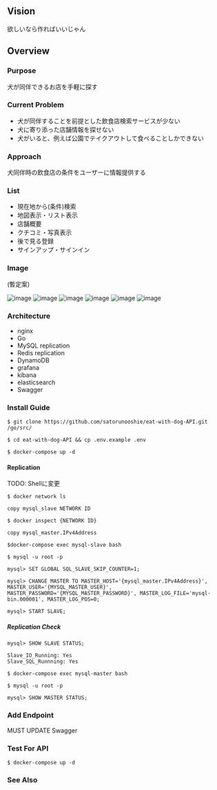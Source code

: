 ## Vision
欲しいなら作ればいいじゃん
## Overview
### Purpose
犬が同伴できるお店を手軽に探す
### Current Problem
 - 犬が同伴することを前提とした飲食店検索サービスが少ない
 - 犬に寄り添った店舗情報を探せない
 - 犬がいると、例えば公園でテイクアウトして食べることしかできない
### Approach
犬同伴時の飲食店の条件をユーザーに情報提供する
### List
 - 現在地から(条件)検索
 - 地図表示・リスト表示
 - 店舗概要
 - クチコミ・写真表示
 - 後で見る登録
 - サインアップ・サインイン
### Image
(暫定案)

![image](https://user-images.githubusercontent.com/64164948/122626275-93756f80-d0e4-11eb-894a-2ecb50c53a49.png)
![image](https://user-images.githubusercontent.com/64164948/122626281-9e300480-d0e4-11eb-8856-53e3803a1a11.png)
![image](https://user-images.githubusercontent.com/64164948/122626292-ac7e2080-d0e4-11eb-8cb2-7dadd80ec4b3.png)
![image](https://user-images.githubusercontent.com/64164948/122626301-b56ef200-d0e4-11eb-82d7-5eb00575e4b5.png)
![image](https://user-images.githubusercontent.com/64164948/122626310-bef85a00-d0e4-11eb-962b-539f4a2967a2.png)
![image](https://user-images.githubusercontent.com/64164948/122626315-c61f6800-d0e4-11eb-9318-ad5f17b4a901.png)

### Architecture
- nginx
- Go
- MySQL replication
- Redis replication
- DynamoDB
- grafana
- kibana
- elasticsearch
- Swagger
### Install Guide
```$ git clone https://github.com/satorunooshie/eat-with-dog-API.git /go/src/```

```$ cd eat-with-dog-API && cp .env.example .env```

```$ docker-compose up -d```

#### Replication
TODO: Shellに変更

```$ docker network ls```

```copy mysql_slave NETWORK ID```

```$ docker inspect {NETWORK ID}```

```copy mysql_master.IPv4Address```

```$docker-compose exec mysql-slave bash```

```$ mysql -u root -p```

```mysql> SET GLOBAL SQL_SLAVE_SKIP_COUNTER=1;```

```mysql> CHANGE MASTER TO MASTER_HOST='{mysql_master.IPv4Address}', MASTER_USER='{MYSQL_MASTER_USER}', MASTER_PASSWORD='{MYSQL_MASTER_PASSWORD}', MASTER_LOG_FILE='mysql-bin.000001', MASTER_LOG_POS=0;```

```mysql> START SLAVE;```

##### Replication Check
```mysql> SHOW SLAVE STATUS;```

```
Slave_IO_Running: Yes
Slave_SQL_Runnning: Yes
```

```$ docker-compose exec mysql-master bash```

```$ mysql -u root -p```

```mysql> SHOW MASTER STATUS;```

### Add Endpoint
MUST UPDATE Swagger
### Test For API
```$ docker-compose up -d```
### See Also
